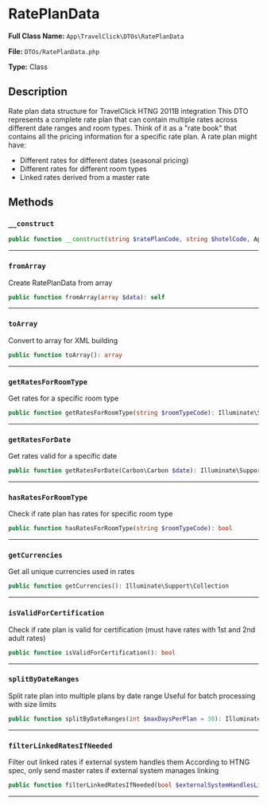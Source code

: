 # RatePlanData

**Full Class Name:** `App\TravelClick\DTOs\RatePlanData`

**File:** `DTOs/RatePlanData.php`

**Type:** Class

## Description

Rate plan data structure for TravelClick HTNG 2011B integration
This DTO represents a complete rate plan that can contain multiple rates
across different date ranges and room types. Think of it as a "rate book"
that contains all the pricing information for a specific rate plan.
A rate plan might have:
- Different rates for different dates (seasonal pricing)
- Different rates for different room types
- Linked rates derived from a master rate

## Methods

### `__construct`

```php
public function __construct(string $ratePlanCode, string $hotelCode, App\TravelClick\Enums\RateOperationType $operationType, Illuminate\Support\Collection|array $rates, string $ratePlanName = null, string $currencyCode = null, bool $isLinkedRate = false, string $masterRatePlanCode = null, int $maxGuestApplicable = null, bool $isCommissionable = null, array $marketCodes = [], bool $isDeltaUpdate = true, Carbon\Carbon|null $lastModified = null)
```

---

### `fromArray`

Create RatePlanData from array

```php
public function fromArray(array $data): self
```

---

### `toArray`

Convert to array for XML building

```php
public function toArray(): array
```

---

### `getRatesForRoomType`

Get rates for a specific room type

```php
public function getRatesForRoomType(string $roomTypeCode): Illuminate\Support\Collection
```

---

### `getRatesForDate`

Get rates valid for a specific date

```php
public function getRatesForDate(Carbon\Carbon $date): Illuminate\Support\Collection
```

---

### `hasRatesForRoomType`

Check if rate plan has rates for specific room type

```php
public function hasRatesForRoomType(string $roomTypeCode): bool
```

---

### `getCurrencies`

Get all unique currencies used in rates

```php
public function getCurrencies(): Illuminate\Support\Collection
```

---

### `isValidForCertification`

Check if rate plan is valid for certification
(must have rates with 1st and 2nd adult rates)

```php
public function isValidForCertification(): bool
```

---

### `splitByDateRanges`

Split rate plan into multiple plans by date range
Useful for batch processing with size limits

```php
public function splitByDateRanges(int $maxDaysPerPlan = 30): Illuminate\Support\Collection
```

---

### `filterLinkedRatesIfNeeded`

Filter out linked rates if external system handles them
According to HTNG spec, only send master rates if external system manages linking

```php
public function filterLinkedRatesIfNeeded(bool $externalSystemHandlesLinkedRates = false): self
```

---

